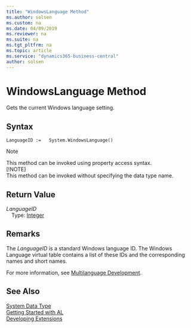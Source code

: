 ```yaml
---
title: "WindowsLanguage Method"
ms.author: solsen
ms.custom: na
ms.date: 04/09/2019
ms.reviewer: na
ms.suite: na
ms.tgt_pltfrm: na
ms.topic: article
ms.service: "dynamics365-business-central"
author: solsen
---
```

[//]: # (START>DO_NOT_EDIT)
[//]: # (IMPORTANT:Do not edit any of the content between here and the END>DO_NOT_EDIT.)
[//]: # (Any modifications should be made in the .xml files in the ModernDev repo.)
# WindowsLanguage Method
Gets the current Windows language setting.


## Syntax
```
LanguageID :=   System.WindowsLanguage()
```
> [!NOTE]  
> This method can be invoked using property access syntax.  
> [!NOTE]  
> This method can be invoked without specifying the data type name.  


## Return Value
*LanguageID*  
&emsp;Type: [Integer](../integer/integer-data-type.md)  
  


[//]: # (IMPORTANT: END>DO_NOT_EDIT)

## Remarks  
 The *LanguageID* is a standard Windows language ID. The Windows Language virtual table contains a list of these IDs and the corresponding names and short names.  
  
 For more information, see [Multilanguage Development](../../devenv-multilanguage-development.md).  
  

## See Also
[System Data Type](system-data-type.md)  
[Getting Started with AL](../../devenv-get-started.md)  
[Developing Extensions](../../devenv-dev-overview.md)